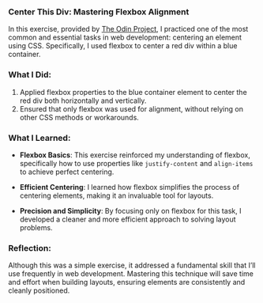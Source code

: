 ### Center This Div: Mastering Flexbox Alignment

In this exercise, provided by [The Odin Project](https://github.com/TheOdinProject/css-exercises/tree/main/foundations/intro-to-css), I practiced one of the most common and essential tasks in web development: centering an element using CSS. Specifically, I used flexbox to center a red div within a blue container.

### What I Did:
1. Applied flexbox properties to the blue container element to center the red div both horizontally and vertically.  
2. Ensured that only flexbox was used for alignment, without relying on other CSS methods or workarounds.

### What I Learned:
- **Flexbox Basics**: This exercise reinforced my understanding of flexbox, specifically how to use properties like `justify-content` and `align-items` to achieve perfect centering.
  
- **Efficient Centering**: I learned how flexbox simplifies the process of centering elements, making it an invaluable tool for layouts.

- **Precision and Simplicity**: By focusing only on flexbox for this task, I developed a cleaner and more efficient approach to solving layout problems.

### Reflection:
Although this was a simple exercise, it addressed a fundamental skill that I’ll use frequently in web development. Mastering this technique will save time and effort when building layouts, ensuring elements are consistently and cleanly positioned.